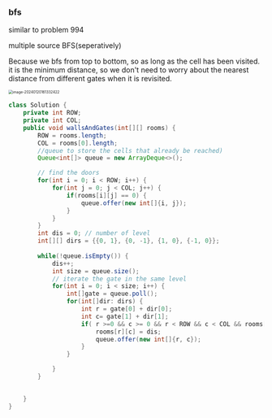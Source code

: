 ### bfs

similar to problem 994

multiple source BFS(seperatively)

Because we bfs from top to bottom, so as long as the cell has been visited. it is the minimum distance, so we don't need to worry about the nearest distance from different gates when it is revisited.

<img src="/Users/jiaolulu/Library/Application Support/typora-user-images/image-20240120161332422.png" alt="image-20240120161332422" style="zoom:50%;" />

```java
class Solution {
    private int ROW;
    private int COL;
    public void wallsAndGates(int[][] rooms) {
        ROW = rooms.length;
        COL = rooms[0].length;
        //queue to store the cells that already be reached)
        Queue<int[]> queue = new ArrayDeque<>();

        // find the doors
        for(int i = 0; i < ROW; i++) {
            for(int j = 0; j < COL; j++) {
                if(rooms[i][j] == 0) {
                    queue.offer(new int[]{i, j});
                }
            }
        }
        int dis = 0; // number of level
        int[][] dirs = {{0, 1}, {0, -1}, {1, 0}, {-1, 0}};
        
        while(!queue.isEmpty()) {
            dis++;
            int size = queue.size();
            // iterate the gate in the same level
            for(int i = 0; i < size; i++) {
                int[]gate = queue.poll();
                for(int[]dir: dirs) {
                    int r = gate[0] + dir[0];
                    int c= gate[1] + dir[1];
                    if( r >=0 && c >= 0 && r < ROW && c < COL && rooms[r][c] == Integer.MAX_VALUE) {
                        rooms[r][c] = dis;
                        queue.offer(new int[]{r, c});
                    }
                }

            }
        }

        
    }
}
```

